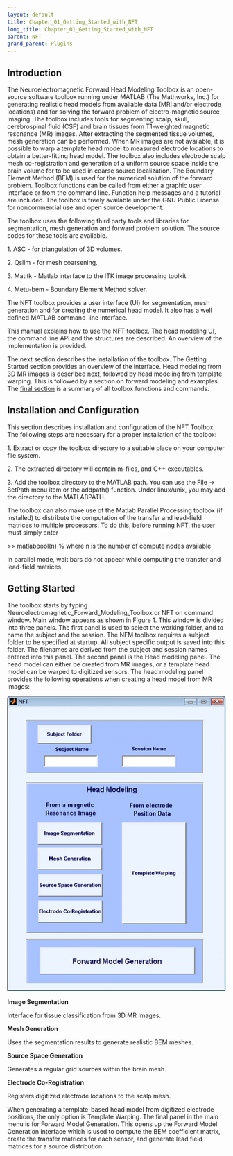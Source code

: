 ```yaml
---
layout: default
title: Chapter_01_Getting_Started_with_NFT
long_title: Chapter_01_Getting_Started_with_NFT
parent: NFT
grand_parent: Plugins
---
```

Introduction
------------

The Neuroelectromagnetic Forward Head Modeling Toolbox is an open-source
software toolbox running under MATLAB (The Mathworks, Inc.) for
generating realistic head models from available data (MRI and/or
electrode locations) and for solving the forward problem of
electro-magnetic source imaging. The toolbox includes tools for
segmenting scalp, skull, cerebrospinal fluid (CSF) and brain tissues
from T1-weighted magnetic resonance (MR) images. After extracting the
segmented tissue volumes, mesh generation can be performed. When MR
images are not available, it is possible to warp a template head model
to measured electrode locations to obtain a better-fitting head model.
The toolbox also includes electrode scalp mesh co-registration and
generation of a uniform source space inside the brain volume for to be
used in coarse source localization. The Boundary Element Method (BEM) is
used for the numerical solution of the forward problem. Toolbox
functions can be called from either a graphic user interface or from the
command line. Function help messages and a tutorial are included. The
toolbox is freely available under the GNU Public License for
noncommercial use and open source development.

The toolbox uses the following third party tools and libraries for
segmentation, mesh generation and forward problem solution. The source
codes for these tools are available.

1\. ASC - for triangulation of 3D volumes.

2\. Qslim - for mesh coarsening.

3\. Matitk - Matlab interface to the ITK image processing toolkit.

4\. Metu-bem - Boundary Element Method solver.

The NFT toolbox provides a user interface (UI) for segmentation, mesh
generation and for creating the numerical head model. It also has a well
defined MATLAB command-line interface.

This manual explains how to use the NFT toolbox. The head modeling UI,
the command line API and the structures are described. An overview of
the implementation is provided.

The next section describes the installation of the toolbox. The Getting
Started section provides an overview of the interface. Head modeling
from 3D MR images is described next, followed by head modeling from
template warping. This is followed by a section on forward modeling and
examples. The [final
section](Chapter_05_NFT_Commands_and_Functions "wikilink") is a
summary of all toolbox functions and commands.

Installation and Configuration
------------------------------

This section describes installation and configuration of the NFT
Toolbox. The following steps are necessary for a proper installation of
the toolbox:

1\. Extract or copy the toolbox directory to a suitable place on your
computer file system.

2\. The extracted directory will contain m-files, and C++ executables.

3\. Add the toolbox directory to the MATLAB path. You can use the File →
SetPath menu item or the addpath() function. Under linux/unix, you may
add the directory to the MATLABPATH.

The toolbox can also make use of the Matlab Parallel Processing toolbox
(if installed) to distribute the computation of the transfer and
lead-field matrices to multiple processors. To do this, before running
NFT, the user must simply enter

\>\> matlabpool(n) % where n is the number of compute nodes available

In parallel mode, wait bars do not appear while computing the transfer
and lead-field matrices.

Getting Started
---------------

The toolbox starts by typing
Neuroelectromagnetic_Forward_Modeling_Toolbox or NFT on command window.
Main window appears as shown in Figure 1. This window is divided into
three panels. The first panel is used to select the working folder, and
to name the subject and the session. The NFM toolbox requires a subject
folder to be specified at startup. All subject specific output is saved
into this folder. The filenames are derived from the subject and session
names entered into this panel. The second panel is the Head modeling
panel. The head model can either be created from MR images, or a
template head model can be warped to digitized sensors. The head
modeling panel provides the following operations when creating a head
model from MR images:

![NFT_ui](NFT_ui.png)

**Image Segmentation**



Interface for tissue classification from 3D MR Images.

**Mesh Generation**



Uses the segmentation results to generate realistic BEM meshes.

**Source Space Generation**



Generates a regular grid sources within the brain mesh.

**Electrode Co-Registration**



Registers digitized electrode locations to the scalp mesh.

When generating a template-based head model from digitized electrode
positions, the only option is Template Warping. The final panel in the
main menu is for Forward Model Generation. This opens up the Forward
Model Generation interface which is used to compute the BEM coefficient
matrix, create the transfer matrices for each sensor, and generate lead
field matrices for a source distribution.
